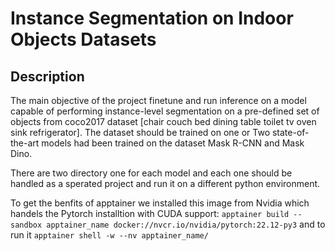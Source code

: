# Instance Segmentation on Indoor Objects Datasets

## Description
The main objective of the project finetune and run inference on a model capable of performing instance-level segmentation on a pre-defined set of objects from coco2017 dataset [chair couch bed dining table toilet tv oven sink refrigerator]. The dataset should be trained on one or Two state-of-the-art models had been trained on the dataset Mask R-CNN and Mask Dino.

There are two directory one for each model and each one should be handled as a sperated project and run it on a different python environment.

To get the benfits of apptainer we installed this image from Nvidia which handels the Pytorch installtion with CUDA support:
```apptainer build --sandbox apptainer_name docker://nvcr.io/nvidia/pytorch:22.12-py3```
and to run it ```apptainer shell -w --nv apptainer_name/```
